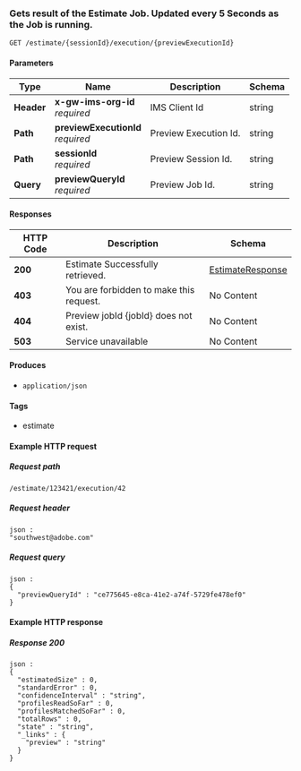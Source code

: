 
<a name="getestimatestatusroute"></a>
### Gets result of the Estimate Job. Updated every 5 Seconds as the Job is running.
```
GET /estimate/{sessionId}/execution/{previewExecutionId}
```


#### Parameters

|Type|Name|Description|Schema|
|---|---|---|---|
|**Header**|**x-gw-ims-org-id**  <br>*required*|IMS Client Id|string|
|**Path**|**previewExecutionId**  <br>*required*|Preview Execution Id.|string|
|**Path**|**sessionId**  <br>*required*|Preview Session Id.|string|
|**Query**|**previewQueryId**  <br>*required*|Preview Job Id.|string|


#### Responses

|HTTP Code|Description|Schema|
|---|---|---|
|**200**|Estimate Successfully retrieved.|[EstimateResponse](../definitions/EstimateResponse.md#estimateresponse)|
|**403**|You are forbidden to make this request.|No Content|
|**404**|Preview jobId {jobId} does not exist.|No Content|
|**503**|Service unavailable|No Content|


#### Produces

* `application/json`


#### Tags

* estimate


#### Example HTTP request

##### Request path
```
/estimate/123421/execution/42
```


##### Request header
```
json :
"southwest@adobe.com"
```


##### Request query
```
json :
{
  "previewQueryId" : "ce775645-e8ca-41e2-a74f-5729fe478ef0"
}
```


#### Example HTTP response

##### Response 200
```
json :
{
  "estimatedSize" : 0,
  "standardError" : 0,
  "confidenceInterval" : "string",
  "profilesReadSoFar" : 0,
  "profilesMatchedSoFar" : 0,
  "totalRows" : 0,
  "state" : "string",
  "_links" : {
    "preview" : "string"
  }
}
```



